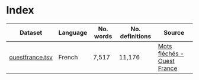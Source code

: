 # Index

Dataset | Language | No. words | No. definitions | Source 
------- | -------- | --------- | --------------- | ------
[ouestfrance.tsv](ouestfrance.tsv) | French | 7,517 | 11,176 | [Mots fléchés - Ouest France](https://jeux.ouest-france.fr/jeux-de-lettres/mots-fleches/)